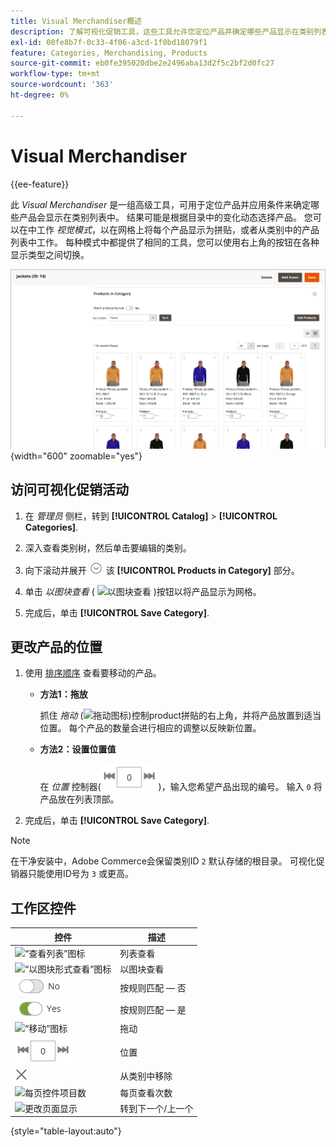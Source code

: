 ```yaml
---
title: Visual Merchandiser概述
description: 了解可视化促销工具，这些工具允许您定位产品并确定哪些产品显示在类别列表中。
exl-id: 00fe8b7f-0c33-4f06-a3cd-1f0bd18079f1
feature: Categories, Merchandising, Products
source-git-commit: eb0fe395020dbe2e2496aba13d2f5c2bf2d0fc27
workflow-type: tm+mt
source-wordcount: '363'
ht-degree: 0%

---
```


# Visual Merchandiser

{{ee-feature}}

此 _Visual Merchandiser_ 是一组高级工具，可用于定位产品并应用条件来确定哪些产品会显示在类别列表中。 结果可能是根据目录中的变化动态选择产品。 您可以在中工作 _视觉模式_，以在网格上将每个产品显示为拼贴，或者从类别中的产品列表中工作。 每种模式中都提供了相同的工具，您可以使用右上角的按钮在各种显示类型之间切换。

![图块视图中的类别产品](./assets/category-products-visual-with-stock.png){width="600" zoomable="yes"}

## 访问可视化促销活动

1. 在 _管理员_ 侧栏，转到 **[!UICONTROL Catalog]** > **[!UICONTROL Categories]**.

1. 深入查看类别树，然后单击要编辑的类别。

1. 向下滚动并展开 ![扩展选择器](../assets/icon-display-expand.png) 该 **[!UICONTROL Products in Category]** 部分。

1. 单击 _以图块查看_ ( ![以图块查看](../assets/icon-view-tiles.png) )按钮以将产品显示为网格。

1. 完成后，单击 **[!UICONTROL Save Category]**.

## 更改产品的位置

1. 使用 [排序顺序](../catalog/navigation-product-listings.md) 查看要移动的产品。

   - **方法1：拖放**

     抓住 _拖动_ (![拖动图标](../assets/icon-move.png))控制product拼贴的右上角，并将产品放置到适当位置。 每个产品的数量会进行相应的调整以反映新位置。

   - **方法2：设置位置值**

     在 _位置_ 控制器(![职位字段](../assets/control-position.png))，输入您希望产品出现的编号。 输入 `0` 将产品放在列表顶部。

1. 完成后，单击 **[!UICONTROL Save Category]**.

>[!NOTE]
>
>在干净安装中，Adobe Commerce会保留类别ID `2` 默认存储的根目录。 可视化促销器只能使用ID号为 `3` 或更高。

## 工作区控件

| 控件 | 描述 |
|--- |--- |
| ![“查看列表”图标](../assets/icon-view-list.png) | 列表查看 |
| ![“以图块形式查看”图标](../assets/icon-view-tiles.png) | 以图块查看 |
| ![按规则匹配切换 — 否](../assets/toggle-no.png) | 按规则匹配 — 否 |
| ![按规则匹配切换 — 是](../assets/toggle-yes.png) | 按规则匹配 — 是 |
| ![“移动”图标](../assets/icon-move.png) | 拖动 |
| ![位置控制器](../assets/control-position.png) | 位置 |
| ![“从类别中移除”图标](../assets/icon-delete-x.png) | 从类别中移除 |
| ![每页控件项目数](../assets/control-items-per-page.png) | 每页查看次数 |
| ![更改页面显示](../assets/control-page-display.png) | 转到下一个/上一个 |

{style="table-layout:auto"}
